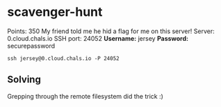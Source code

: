 # scavenger-hunt
Points: 350
My friend told me he hid a flag for me on this server! Server: 0.cloud.chals.io SSH port: 24052
**Username:** jersey
**Password:** securepassword

`ssh jersey@0.cloud.chals.io -P 24052`

## Solving
Grepping through the remote filesystem did the trick :)
